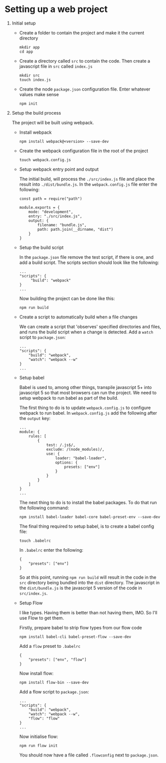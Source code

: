 # Setting up a web project
 
1. Initial setup
 
    * Create a folder to contain the project and make it the current directory
 
         ```
         mkdir app
         cd app
         ```
    * Create a directory called ```src``` to contain the code. Then create a javascript file in ```src``` called ```index.js```
 
         ```   
         mkdir src
         touch index.js
         ```
 
    * Create the node ```package.json``` configuration file. Enter whatever values make sense
 
        ```
        npm init
        ```
   
2. Setup the build process
 
   The project will be built using webpack.
 
    * Install webpack
 
        ```      
        npm install webpack@<version> --save-dev
        ```
 
    * Create the webpack configuration file in the root of the project
 
        ```  
        touch webpack.config.js
        ```
 
    * Setup webpack entry point and output
   
        The initial build, will process the ```./src/index.js``` file and place the result into ```./dist/bundle.js```. In the ```webpack.config.js``` file enter the following:

        ```
        const path = require("path")

        module.exports = {
            mode: "development",
            entry: "./src/index.js",
            output: {
                filename: "bundle.js",
                path: path.join(__dirname, "dist")
            }
        }
        ```
   
    * Setup the build script
   
        In the ```package.json``` file remove the test script, if there is one, and add a build script. The scripts section should look like the following:
   
        ```
        ...
        "scripts": {
             "build": "webpack"
        }
        ...
        ```
        Now building the project can be done like this:
   
        ```
        npm run build
        ```
 
     * Create a script to automatically build when a file changes
   
        We can create a script that 'observes' specified directories and files, and runs the build script when a change is detected. Add a ```watch``` script to ```package.json```:
   
        ```
        ...
        "scripts": {
            "build": "webpack",
            "watch": "webpack --w"
        }
        ...
        ```
   
    * Setup babel
   
        Babel is used to, among other things, transpile javascript 5+ into javascript 5 so that most browsers can run the project. We need to setup webpack to run babel as part of the build.
    
        The first thing to do is to update ```webpack.config.js``` to configure webpack to run babel. In ```webpack.config.js``` add the following after the ```output``` key:
   
        ```
        ...
        module: {
            rules: [
                {
                    test: /.js$/,
                    exclude: /(node_modules)/,
                    use: {
                        loader: "babel-loader",
                        options: {
                            presets: ["env"]
                        }
                    }
                }
            ]
        }
        ...
        ```
   
        The next thing to do is to install the babel packages. To do that run the following command:
   
        ```
        npm install babel-loader babel-core babel-preset-env --save-dev
        ```
 
        The final thing required to setup babel, is to create a babel config file:
   
        ```
        touch .babelrc
        ```
   
        In ```.babelrc``` enter the following:
   
        ```
        {
            "presets": ["env"]
        }
        ```
   
        So at this point, running ```npm run build``` will result in the code in the ```src``` directory being bundled into the ```dist``` directory. The javascript in the ```dist/bundle.js``` is the javascript 5 version of the code in ```src/index.js```.
   
    * Setup Flow
   
        I like types. Having them is better than not having them, IMO. So I'll use Flow to get them.

        Firstly, prepare babel to strip flow types from our flow code

        ```
        npm install babel-cli babel-preset-flow --save-dev
        ```
    
        Add a ```flow``` preset to ```.babelrc```
   
        ```
        {
            "presets": ["env", "flow"]
        }
        ```
   
        Now install flow:
   
        ```
        npm install flow-bin --save-dev
        ```
        
        Add a flow script to ```package.json```:
        
        ```
        ...
        "scripts": {
            "build": "webpack",
            "watch": "webpack --w",
            "flow": "flow"
        }
        ...
        ```
        
        Now initialise flow:
        
        ```
        npm run flow init
        ```
        
        You should now have a file called ```.flowconfig``` next to ```package.json```.
        
